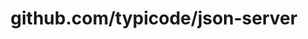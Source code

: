 ---
layout: post
title: github.com/typicode/json-server
categories: link
tags: [انگلیسی, برنامه‌نویسی]
---